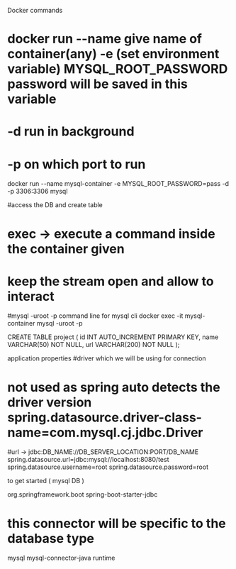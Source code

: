 Docker commands 
# docker run --name give name of container(any) -e (set environment variable) MYSQL_ROOT_PASSWORD password will be saved in this variable
# -d run in background 
# -p on which port to run 
docker run --name mysql-container -e MYSQL_ROOT_PASSWORD=pass -d -p 3306:3306 mysql




#access the DB and create table 
# exec -> execute a command inside the container given
# keep the stream open and allow to interact 
#mysql -uroot -p  command line for mysql cli
docker exec -it mysql-container mysql -uroot -p



CREATE TABLE project (
    id INT AUTO_INCREMENT PRIMARY KEY,
    name VARCHAR(50) NOT NULL,
    url VARCHAR(200) NOT NULL
);



application properties 
#driver which we will be using for connection 
# not used as  spring auto detects the driver version spring.datasource.driver-class-name=com.mysql.cj.jdbc.Driver
#url ->  jdbc:DB_NAME://DB_SERVER_LOCATION:PORT/DB_NAME
spring.datasource.url=jdbc:mysql://localhost:8080/test
spring.datasource.username=root
spring.datasource.password=root



to get started  ( mysql DB )

<dependency>
    <groupId>org.springframework.boot</groupId>
    <artifactId>spring-boot-starter-jdbc</artifactId>
</dependency>



# this connector will be specific to the  database type 
<dependency>     
    <groupId>mysql</groupId>     
    <artifactId>mysql-connector-java</artifactId>     
  <scope>runtime</scope> 
</dependency>
